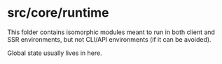 # src/core/runtime

This folder contains isomorphic modules meant to run in both client and SSR environments, but not CLI/API environments (if it can be avoided).

Global state usually lives in here.
